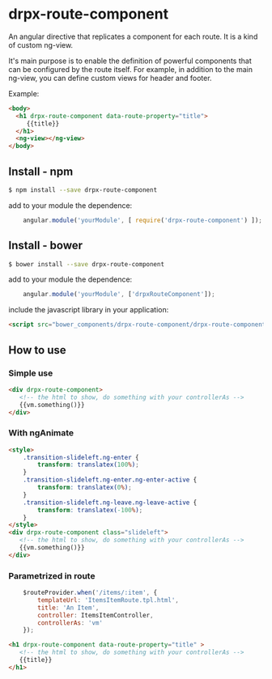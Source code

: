 # drpx-route-component
An angular directive that replicates a component for each route. It is a kind of custom ng-view.

It's main purpose is to enable the definition of powerful components that can be configured by the route itself. For example, in addition to the main ng-view, you can define custom views for header and footer.

Example:

```html
<body>
  <h1 drpx-route-component data-route-property="title">
     {{title}}
  </h1>
  <ng-view></ng-view>
</body>
```


Install - npm
-------------

```bash
$ npm install --save drpx-route-component
```

add to your module the dependence:

```javascript
    angular.module('yourModule', [ require('drpx-route-component') ]);
```


Install - bower
---------------

```bash
$ bower install --save drpx-route-component
```

add to your module the dependence:

```javascript
    angular.module('yourModule', ['drpxRouteComponent']);
```

include the javascript library in your application:

```html
<script src="bower_components/drpx-route-component/drpx-route-component.js"></script>
```



How to use
----------

### Simple use

```html
<div drpx-route-component>
   <!-- the html to show, do something with your controllerAs -->
   {{vm.something()}}
</div>
```

### With ngAnimate

```html
<style>
    .transition-slideleft.ng-enter {
        transform: translatex(100%);
    }
    .transition-slideleft.ng-enter.ng-enter-active {
        transform: translatex(0%);
    }
    .transition-slideleft.ng-leave.ng-leave-active {
        transform: translatex(-100%);
    }
</style>
<div drpx-route-component class="slideleft">
   <!-- the html to show, do something with your controllerAs -->
   {{vm.something()}}
</div>
```

### Parametrized in route

```javascript
    $routeProvider.when('/items/:item', {
        templateUrl: 'ItemsItemRoute.tpl.html',
        title: 'An Item',
        controller: ItemsItemController,
        controllerAs: 'vm'
    });
```

```html
<h1 drpx-route-component data-route-property="title" >
   <!-- the html to show, do something with your controllerAs -->
   {{title}}
</h1>
```
